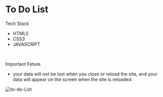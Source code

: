 # To Do List

Tech Stack
* HTML5
* CSS3
* JAVASCRİPT

<br>

İmportant Feture<br>

* your data will not be lost when you close or reload the site, and your data will appear on the screen when the site is reloaded.

![to-do-List](https://user-images.githubusercontent.com/88979070/227768395-a622ba87-3a54-48f6-8c33-f7aaeddacf80.PNG)
